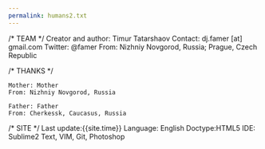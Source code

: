 ```yaml
---
permalink: humans2.txt
---
```

/* TEAM */
	Creator and author: Timur Tatarshaov 
	Contact: dj.famer [at] gmail.com
	Twitter: @famer
	From: Nizhniy Novgorod, Russia; Prague, Czech Republic

/* THANKS */

	Mother: Mother
	From: Nizhniy Novgorod, Russia

	Father: Father
	From: Cherkessk, Caucasus, Russia
		
/* SITE */
	Last update:{{site.time}}
	Language: English
	Doctype:HTML5
	IDE: Sublime2 Text, VIM, Git, Photoshop
